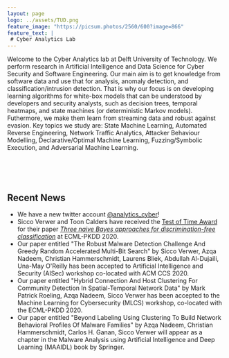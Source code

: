 ```yaml
---
layout: page
logo: ../assets/TUD.png
feature_image: "https://picsum.photos/2560/600?image=866"
feature_text: |
 # Cyber Analytics Lab
---
```


Welcome to the Cyber Analytics lab at Delft University of Technology. We perform research in Artificial Intelligence and Data Science for Cyber Security and Software Engineering. Our main aim is to get knowledge from software data and use that for analysis, anomaly detection, and classification/intrusion detection. That is why our focus is on developing learning algorithms for white-box models that can be understood by developers and security analysts, such as decision trees, temporal heatmaps, and state machines (or deterministic Markov models). Futhermore, we make them learn from streaming data and robust against evasion. Key topics we study are: State Machine Learning, Automated Reverse Engineering, Network Traffic Analytics, Attacker Behaviour Modelling, Declarative/Optimal Machine Learning, Fuzzing/Symbolic Execution, and Adversarial Machine Learning.

<br/><br/><br/>
## Recent News

- We have a new twitter account [@analytics_cyber](https://twitter.com/analytics_cyber)! 
- Sicco Verwer and Toon Calders have received the [Test of Time Award](https://www.tudelft.nl/en/2020/ewi/insy/cyber-security/test-of-time-award-for-cys-paper/) for their paper _[Three naive Bayes approaches for discrimination-free classification](https://link.springer.com/article/10.1007/s10618-010-0190-x)_ at ECML-PKDD 2020.
- Our paper entitled "The Robust Malware Detection Challenge And Greedy Random Accelerated Multi-Bit Search"
by Sicco Verwer, Azqa Nadeem, Christian Hammerschmidt, Laurens Bliek, Abdullah Al-Dujaili, Una-May O'Reilly
has been accepted to <a>Artificial Intelligence and Security (AISec)</a> workshop co-located with ACM CCS 2020.
- Our paper entitled "Hybrid Connection And Host Clustering For Community Detection In Spatial-Temporal Network Data"
by Mark Patrick Roeling, Azqa Nadeem, Sicco Verwer
has been accepted to the <a>Machine Learning for Cybersecurity (MLCS)</a> workshop, co-located with the ECML-PKDD 2020.
- Our paper entitled "Beyond Labeling Using Clustering To Build Network Behavioral Profiles Of Malware Families"
by Azqa Nadeem, Christian Hammerschmidt, Carlos H. Ganan, Sicco Verwer
will appear as a chapter in the <a>Malware Analysis using Artificial Intelligence and Deep Learning (MAAIDL)</a> book by Springer.
